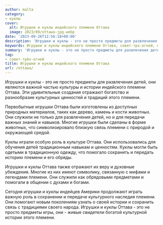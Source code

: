 ```yaml
---
author: malta
category:
- куклы
cover:
  alt: Игрушки и куклы индейского племени Оттава
  image: 2023/09/ottawa-jpg.webp
date: '2023-09-26T12:56:18+00:00'
description: 'Игрушки и куклы - это не просто предметы для развлечения детей, они являются важной частью культуры и истории индейского племени Оттава. Эти удивительные...'
keywords: Игрушки и куклы индейского племени Оттава, совет-трх-огней, племени, игрушки, куклы, оттава, детей, истории, это, просто, предметы, развлечения, отражают, животных, служили, многие, связь
summary: 'Игрушки и куклы - это не просто предметы для развлечения детей, они являются важной частью культуры и истории индейского племени Оттава. Эти удивительные...'
tag:
- совет-трёх-огней
title: Игрушки и куклы индейского племени Оттава
url: /ottawa/
---
```


Игрушки и куклы \- это не просто предметы для развлечения детей, они являются важной частью культуры и истории индейского племени Оттава. Эти удивительные создания отражают богатство и разнообразие культурных ценностей и традиций этого племени.

Первобытные игрушки Оттава были изготовлены из доступных природных материалов, таких как дерево, камень и кости животных. Они служили не только для развлечения детей, но и для передачи важных знаний и навыков. Многие игрушки были сделаны в форме животных, что символизировало близкую связь племени с природой и окружающей средой.

Куклы играли особую роль в культуре Оттава. Они использовались для обучения детей традиционным навыкам и ценностям. Куклы могли быть одетыми в традиционную одежду, что помогало сохранить и передать историю племени и его обряды.

Игрушки и куклы Оттава также отражают их веру и духовные убеждения. Многие из них имеют символику, связанную с мифами и легендами племени. Они служили как обрядовыми предметами и помогали в общении с духами и богами.

Сегодня игрушки и куклы индейцев Америки продолжают играть важную роль в сохранении и передаче культурного наследия племени. Они помогают новым поколениям узнать о своей истории и сохранить связь с традициями своего народа. Игрушки и куклы Оттава \- это не просто предметы игры, они \- живые свидетели богатой культурной истории этого племени.